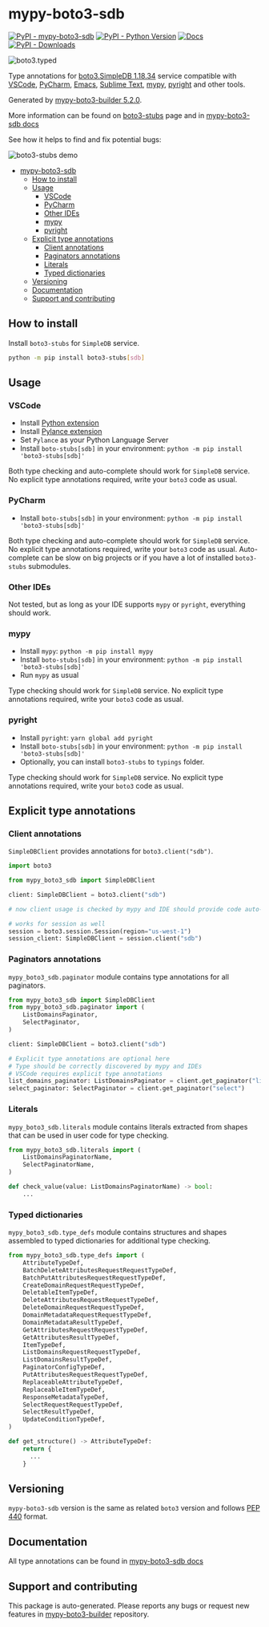 <a id="mypy-boto3-sdb"></a>

# mypy-boto3-sdb

[![PyPI - mypy-boto3-sdb](https://img.shields.io/pypi/v/mypy-boto3-sdb.svg?color=blue)](https://pypi.org/project/mypy-boto3-sdb)
[![PyPI - Python Version](https://img.shields.io/pypi/pyversions/mypy-boto3-sdb.svg?color=blue)](https://pypi.org/project/mypy-boto3-sdb)
[![Docs](https://img.shields.io/readthedocs/mypy-boto3-builder.svg?color=blue)](https://mypy-boto3-builder.readthedocs.io/)
[![PyPI - Downloads](https://img.shields.io/pypi/dw/mypy-boto3-sdb?color=blue)](https://pypistats.org/packages/mypy-boto3-sdb)

![boto3.typed](https://github.com/vemel/mypy_boto3_builder/raw/master/logo.png)

Type annotations for
[boto3.SimpleDB 1.18.34](https://boto3.amazonaws.com/v1/documentation/api/1.18.34/reference/services/sdb.html#SimpleDB)
service compatible with [VSCode](https://code.visualstudio.com/),
[PyCharm](https://www.jetbrains.com/pycharm/),
[Emacs](https://www.gnu.org/software/emacs/),
[Sublime Text](https://www.sublimetext.com/),
[mypy](https://github.com/python/mypy),
[pyright](https://github.com/microsoft/pyright) and other tools.

Generated by
[mypy-boto3-builder 5.2.0](https://github.com/vemel/mypy_boto3_builder).

More information can be found on
[boto3-stubs](https://pypi.org/project/boto3-stubs/) page and in
[mypy-boto3-sdb docs](https://vemel.github.io/boto3_stubs_docs/mypy_boto3_sdb/)

See how it helps to find and fix potential bugs:

![boto3-stubs demo](https://github.com/vemel/mypy_boto3_builder/raw/master/demo.gif)

- [mypy-boto3-sdb](#mypy-boto3-sdb)
  - [How to install](#how-to-install)
  - [Usage](#usage)
    - [VSCode](#vscode)
    - [PyCharm](#pycharm)
    - [Other IDEs](#other-ides)
    - [mypy](#mypy)
    - [pyright](#pyright)
  - [Explicit type annotations](#explicit-type-annotations)
    - [Client annotations](#client-annotations)
    - [Paginators annotations](#paginators-annotations)
    - [Literals](#literals)
    - [Typed dictionaries](#typed-dictionaries)
  - [Versioning](#versioning)
  - [Documentation](#documentation)
  - [Support and contributing](#support-and-contributing)

<a id="how-to-install"></a>

## How to install

Install `boto3-stubs` for `SimpleDB` service.

```bash
python -m pip install boto3-stubs[sdb]
```

<a id="usage"></a>

## Usage

<a id="vscode"></a>

### VSCode

- Install
  [Python extension](https://marketplace.visualstudio.com/items?itemName=ms-python.python)
- Install
  [Pylance extension](https://marketplace.visualstudio.com/items?itemName=ms-python.vscode-pylance)
- Set `Pylance` as your Python Language Server
- Install `boto-stubs[sdb]` in your environment:
  `python -m pip install 'boto3-stubs[sdb]'`

Both type checking and auto-complete should work for `SimpleDB` service. No
explicit type annotations required, write your `boto3` code as usual.

<a id="pycharm"></a>

### PyCharm

- Install `boto-stubs[sdb]` in your environment:
  `python -m pip install 'boto3-stubs[sdb]'`

Both type checking and auto-complete should work for `SimpleDB` service. No
explicit type annotations required, write your `boto3` code as usual.
Auto-complete can be slow on big projects or if you have a lot of installed
`boto3-stubs` submodules.

<a id="other-ides"></a>

### Other IDEs

Not tested, but as long as your IDE supports `mypy` or `pyright`, everything
should work.

<a id="mypy"></a>

### mypy

- Install `mypy`: `python -m pip install mypy`
- Install `boto-stubs[sdb]` in your environment:
  `python -m pip install 'boto3-stubs[sdb]'`
- Run `mypy` as usual

Type checking should work for `SimpleDB` service. No explicit type annotations
required, write your `boto3` code as usual.

<a id="pyright"></a>

### pyright

- Install `pyright`: `yarn global add pyright`
- Install `boto-stubs[sdb]` in your environment:
  `python -m pip install 'boto3-stubs[sdb]'`
- Optionally, you can install `boto3-stubs` to `typings` folder.

Type checking should work for `SimpleDB` service. No explicit type annotations
required, write your `boto3` code as usual.

<a id="explicit-type-annotations"></a>

## Explicit type annotations

<a id="client-annotations"></a>

### Client annotations

`SimpleDBClient` provides annotations for `boto3.client("sdb")`.

```python
import boto3

from mypy_boto3_sdb import SimpleDBClient

client: SimpleDBClient = boto3.client("sdb")

# now client usage is checked by mypy and IDE should provide code auto-complete

# works for session as well
session = boto3.session.Session(region="us-west-1")
session_client: SimpleDBClient = session.client("sdb")
```

<a id="paginators-annotations"></a>

### Paginators annotations

`mypy_boto3_sdb.paginator` module contains type annotations for all paginators.

```python
from mypy_boto3_sdb import SimpleDBClient
from mypy_boto3_sdb.paginator import (
    ListDomainsPaginator,
    SelectPaginator,
)

client: SimpleDBClient = boto3.client("sdb")

# Explicit type annotations are optional here
# Type should be correctly discovered by mypy and IDEs
# VSCode requires explicit type annotations
list_domains_paginator: ListDomainsPaginator = client.get_paginator("list_domains")
select_paginator: SelectPaginator = client.get_paginator("select")
```

<a id="literals"></a>

### Literals

`mypy_boto3_sdb.literals` module contains literals extracted from shapes that
can be used in user code for type checking.

```python
from mypy_boto3_sdb.literals import (
    ListDomainsPaginatorName,
    SelectPaginatorName,
)

def check_value(value: ListDomainsPaginatorName) -> bool:
    ...
```

<a id="typed-dictionaries"></a>

### Typed dictionaries

`mypy_boto3_sdb.type_defs` module contains structures and shapes assembled to
typed dictionaries for additional type checking.

```python
from mypy_boto3_sdb.type_defs import (
    AttributeTypeDef,
    BatchDeleteAttributesRequestRequestTypeDef,
    BatchPutAttributesRequestRequestTypeDef,
    CreateDomainRequestRequestTypeDef,
    DeletableItemTypeDef,
    DeleteAttributesRequestRequestTypeDef,
    DeleteDomainRequestRequestTypeDef,
    DomainMetadataRequestRequestTypeDef,
    DomainMetadataResultTypeDef,
    GetAttributesRequestRequestTypeDef,
    GetAttributesResultTypeDef,
    ItemTypeDef,
    ListDomainsRequestRequestTypeDef,
    ListDomainsResultTypeDef,
    PaginatorConfigTypeDef,
    PutAttributesRequestRequestTypeDef,
    ReplaceableAttributeTypeDef,
    ReplaceableItemTypeDef,
    ResponseMetadataTypeDef,
    SelectRequestRequestTypeDef,
    SelectResultTypeDef,
    UpdateConditionTypeDef,
)

def get_structure() -> AttributeTypeDef:
    return {
      ...
    }
```

<a id="versioning"></a>

## Versioning

`mypy-boto3-sdb` version is the same as related `boto3` version and follows
[PEP 440](https://www.python.org/dev/peps/pep-0440/) format.

<a id="documentation"></a>

## Documentation

All type annotations can be found in
[mypy-boto3-sdb docs](https://vemel.github.io/boto3_stubs_docs/mypy_boto3_sdb/)

<a id="support-and-contributing"></a>

## Support and contributing

This package is auto-generated. Please reports any bugs or request new features
in [mypy-boto3-builder](https://github.com/vemel/mypy_boto3_builder/issues/)
repository.

